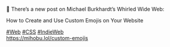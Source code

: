 🤖 There’s a new post on Michael Burkhardt’s Whirled Wide Web:

How to Create and Use Custom Emojis on Your Website

[\#<span>Web</span>](https://social.lol/tags/Web) [\#<span>CSS</span>](https://social.lol/tags/CSS) [\#<span>IndieWeb</span>](https://social.lol/tags/IndieWeb)  
[<span class="invisible">https://</span><span class="">mihobu.lol/custom-emojis</span><span class="invisible"></span>](https://mihobu.lol/custom-emojis)
